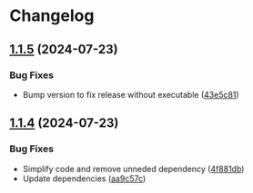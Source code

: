 # Changelog

## [1.1.5](https://github.com/dubisdev/key-on-screen/compare/v1.1.4...v1.1.5) (2024-07-23)


### Bug Fixes

* Bump version to fix release without executable ([43e5c81](https://github.com/dubisdev/key-on-screen/commit/43e5c812e174b6dd25d408484854c157064e0c84))

## [1.1.4](https://github.com/dubisdev/key-on-screen/compare/v1.1.3...v1.1.4) (2024-07-23)


### Bug Fixes

* Simplify code and remove unneded dependency ([4f881db](https://github.com/dubisdev/key-on-screen/commit/4f881db4cc80dee3af0b2b8b027eba4c9ec7884d))
* Update dependencies ([aa9c57c](https://github.com/dubisdev/key-on-screen/commit/aa9c57c57cdd6359c677323c2beb7644bab9a600))
